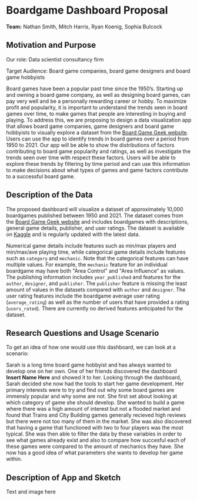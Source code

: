 # Boardgame Dashboard Proposal
**Team:** Nathan Smith, Mitch Harris, Ryan Koenig, Sophia Bulcock 

## Motivation and Purpose
Our role: Data scientist consultancy firm

Target Audience: Board game companies, board game designers and board game hobbyists

Board games have been a popular past time since the 1950’s. Starting up and owning a board game company, as well as designing board games, can pay very well and be a personally rewarding career or hobby. To maximize profit and popularity, it is important to understand the trends seen in board games over time, to make games that people are interesting in buying and playing. To address this, we are proposing to design a data visualization app that allows board game companies, game designers and board game hobbyists to visually explore a dataset from the [Board Game Geek website](https://boardgamegeek.com/). Users can use the app to identify trends in board games over a period from 1950 to 2021. Our app will be able to show the distributions of factors contributing to board game popularity and ratings, as well as investigate the trends seen over time with respect these factors. Users will be able to explore these trends by filtering by time period and can use this information to make decisions about what types of games and game factors contribute to a successful board game. 

## Description of the Data
The proposed dashboard will visualize a dataset of approximately 10,000 boardgames published between 1950 and 2021. The dataset comes from the [Board Game Geek website](https://boardgamegeek.com/) and includes boardgames with descriptions, general game details, publisher, and user ratings. The dataset is available on [Kaggle](https://www.kaggle.com/mshepherd/board-games) and is regularly updated with the latest data.

Numerical game details include features such as min/max players and min/max/ave playing time, while categorical game details include features such as `category` and  `mechanic`. Note that the categorical features can have multiple values. For example, the `mechanic` feature for an individual boardgame may have both "Area Control" and "Area Influence" as values. The publishing information includes `year_published` and features for the `author`, `designer`, and `publisher`. The `publisher` feature is missing the least amount of values in the datasets compared with `author` and `designer`. The user rating features include the boardgame average user rating (`average_rating`) as well as the number of users that have provided a rating (`users_rated`).  There are currently no derived features anticipated for the dataset.

## Research Questions and Usage Scenario
To get an idea of how one would use this dashboard, we can look at a scenario:

Sarah is a long time board game hobbyist and has always wanted to develop one on her own. One of her friends discovered the dashboard **Insert Name Here** and showed it to her. Looking through the dashboard, Sarah decided she now had the tools to start her game development. Her primary interests were to try and find out why some board games are immensly popular and why some are not. She first set about looking at which category of game she should develop. She wanted to build a game where there was a high amount of interest but not a flooded market and found that Trains and City Building games generally recieved high reviews but there were not too many of them in the market. She was also discovered that having a game that functioned with two to four players was the most typical. She was then able to filter the data by these variables in order to see what games already exist and also to compare how succesful each of these games were compared to the amount of mechanics they have.  She now has a good idea of what parameters she wants to develop her game within.

## Description of App and Sketch
Text and image here

